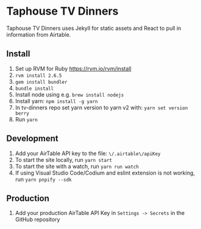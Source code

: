 # Taphouse TV Dinners

Taphouse TV Dinners uses Jekyll for static assets and React to pull in information from Airtable.

## Install

 1. Set up RVM for Ruby https://rvm.io/rvm/install
 1. `rvm install 2.6.5`
 1. `gem install bundler`
 1. `bundle install`
 1. Install node using e.g. `brew install nodejs`
 1. Install yarn: `npm install -g yarn`
 1. In tv-dinners repo set yarn version to yarn v2 with: `yarn set version berry`
 1. Run `yarn`

## Development

 1. Add your AirTable API key to the file: `\/.airtable\/apiKey`
 1. To start the site locally, run `yarn start`
 1. To start the site with a watch, run `yarn run watch`
 1. If using Visual Studio Code/Codium and eslint extension is not working, run `yarn pnpify --sdk`

## Production

 1. Add your production AirTable API Key in `Settings -> Secrets` in the GitHub repository

